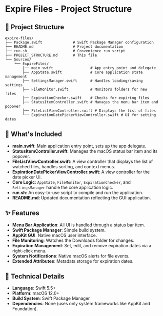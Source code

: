 # Expire Files - Project Structure

## 📁 **Project Structure**

```
expire-files/
├── Package.swift              # Swift Package Manager configuration
├── README.md                  # Project documentation
├── run.sh                     # Convenience run script
├── PROJECT_STRUCTURE.md       # This file
└── Sources/
    └── ExpireFiles/
        ├── main.swift                 # App entry point and delegate
        ├── AppState.swift             # Core application state management
        ├── SettingsManager.swift      # Handles loading/saving settings
        ├── FileMonitor.swift          # Monitors folders for new files
        ├── ExpirationChecker.swift    # Checks for expiring files
        ├── StatusItemController.swift # Manages the menu bar item and popover
        ├── FileListViewController.swift # Displays the list of files
        └── ExpirationDatePickerViewController.swift # UI for setting dates
```

## 🎯 **What's Included**

- **main.swift**: Main application entry point, sets up the app delegate.
- **StatusItemController.swift**: Manages the macOS status bar item and its popover.
- **FileListViewController.swift**: A view controller that displays the list of watched files, handles sorting, and context menus.
- **ExpirationDatePickerViewController.swift**: A view controller for the date picker UI.
- **Core Logic**: `AppState`, `FileMonitor`, `ExpirationChecker`, and `SettingsManager` handle the core application logic.
- **run.sh**: An easy-to-use script to compile and run the application.
- **README.md**: Updated documentation reflecting the GUI application.

## ✨ **Features**

- **Menu Bar Application**: All UI is handled through a status bar item.
- **Swift Package Manager**: Simple build system.
- **AppKit GUI**: Native macOS user interface.
- **File Monitoring**: Watches the Downloads folder for changes.
- **Expiration Management**: Set, edit, and remove expiration dates via a right-click menu.
- **System Notifications**: Native macOS alerts for file events.
- **Extended Attributes**: Metadata storage for expiration dates.

## 🔧 **Technical Details**

- **Language**: Swift 5.5+
- **Platform**: macOS 12.0+
- **Build System**: Swift Package Manager
- **Dependencies**: None (uses only system frameworks like AppKit and Foundation).
